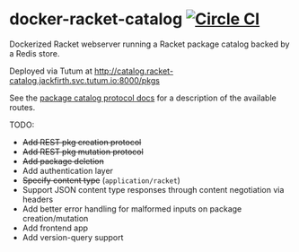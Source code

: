 # docker-racket-catalog [![Circle CI](https://circleci.com/gh/jackfirth/docker-racket-catalog.svg?style=svg)](https://circleci.com/gh/jackfirth/docker-racket-catalog)

Dockerized Racket webserver running a Racket package catalog backed by a Redis store.

Deployed via Tutum at http://catalog.racket-catalog.jackfirth.svc.tutum.io:8000/pkgs

See the [package catalog protocol docs](http://docs.racket-lang.org/pkg/catalog-protocol.html) for a description of the available routes.

TODO:

- ~~Add REST pkg creation protocol~~
- ~~Add REST pkg mutation protocol~~
- ~~Add package deletion~~
- Add authentication layer
- ~~Specify content type~~ (`application/racket`)
- Support JSON content type responses through content negotiation via headers
- Add better error handling for malformed inputs on package creation/mutation
- Add frontend app
- Add version-query support

